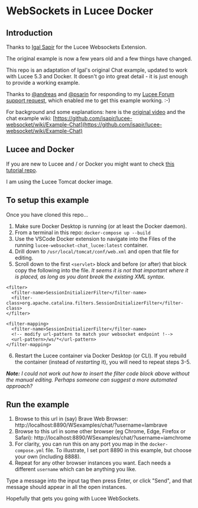 # WebSockets in Lucee Docker
## Introduction
Thanks to [Igal Sapir](https://github.com/isapir) for the Lucee Websockets Extension.

The original example is now a few years old and a few things have changed.

This repo is an adaptation of Igal's original Chat example, updated to work with Lucee 5.3 and Docker. It doesn't go into great detail - it is just enough to provide a working example.

Thanks to [@andreas](https://dev.lucee.org/t/port-8888-not-working-websockets/6551/15) and [@psarin](https://github.com/isapir/lucee-websocket/pull/28) for responding to my [Lucee Forum support request](https://dev.lucee.org/t/websocket-getting-started-and-lucee-docker/10841), which enabled me to get this example working. :-)

For background and some explanations: here is the [original video](https://www.youtube.com/watch?v=rvB7PcNylVY) and the chat example wiki: [https://github.com/isapir/lucee-websocket/wiki/Example-Chat](https://github.com/isapir/lucee-websocket/wiki/Example-Chat)

## Lucee and Docker
If you are new to Lucee and / or Docker you might want to check [this tutorial repo](https://github.com/flowt-au/Lucee-docker-how-to).

I am using the Lucee Tomcat docker image.

## To setup this example
Once you have cloned this repo...

1. Make sure Docker Desktop is running (or at least the Docker daemon).
2. From a terminal in this repo:
   `docker-compose up --build`
3. Use the VSCode Docker extension to navigate into the Files of the running `lucee-websocket-chat_lucee:latest` container.
4. Drill down to `/usr/local/tomcat/conf/web.xml` and open that file for editing.
5. Scroll down to the first `<servlet>` block and before (or after) that block copy the following into the file. *It seems it is not that important where it is placed, as long as you dont break the existing XML syntax.*
```
<filter>
  <filter-name>SessionInitializerFilter</filter-name>
  <filter-class>org.apache.catalina.filters.SessionInitializerFilter</filter-class>
</filter>

<filter-mapping>
  <filter-name>SessionInitializerFilter</filter-name>
  <!-- modify url-pattern to match your websocket endpoint !-->
  <url-pattern>/ws/*</url-pattern>
</filter-mapping>
```
6. Restart the Lucee container via Docker Desktop (or CLI). If you rebuild the container (instead of *restarting* it), you will need to repeat steps 3-5.

***Note:** I could not work out how to insert the filter code block above without the manual editing. Perhaps someone can suggest a more automated approach?*

## Run the example
1. Browse to this url in (say) Brave Web Browser: http://localhost:8890/WSexamples/chat/?username=Iambrave
2. Browse to this url in some other browser (eg Chrome, Edge, Firefox or Safari): http://localhost:8890/WSexamples/chat/?username=iamchrome
3. For clarity, you can run this on any port you map in the `docker-compose.yml` file. To illustrate, I set port 8890 in this example, but choose your own (including 8888).
4. Repeat for any other browser instances you want. Each needs a different `username` which can be anything you like.

Type a message into the input tag then press Enter, or click "Send", and that message should appear in all the open instances.

Hopefully that gets you going with Lucee WebSockets.

